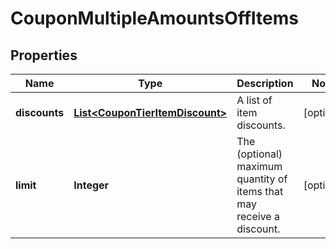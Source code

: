 

# CouponMultipleAmountsOffItems


## Properties

| Name | Type | Description | Notes |
|------------ | ------------- | ------------- | -------------|
|**discounts** | [**List&lt;CouponTierItemDiscount&gt;**](CouponTierItemDiscount.md) | A list of item discounts. |  [optional] |
|**limit** | **Integer** | The (optional) maximum quantity of items that may receive a discount. |  [optional] |



